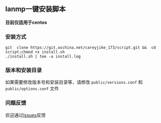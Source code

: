 
## lanmp一键安装脚本
**目前仅适用于centos**

### 安装方式
```
git  clone https://git.oschina.net/careyjike_173/script.git &&  cd script;chmod +x install.sh
./install.sh | tee -a install.log
```

### 版本和安装目录
如果需要修改版本号和安装目录等，请修改 `public/versions.conf` 和 `public/options.conf` 文件


### 问题反馈
欢迎通过[Issues](http://git.oschina.net/careyjike_173/script/issues)反馈